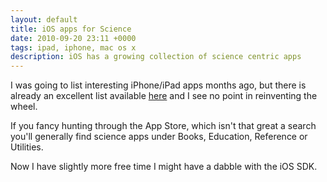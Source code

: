 ```yaml
---
layout: default
title: iOS apps for Science
date: 2010-09-20 23:11 +0000
tags: ipad, iphone, mac os x
description: iOS has a growing collection of science centric apps
---
```


I was going to list interesting iPhone/iPad apps months ago, but there
is already an excellent list
available [here](http://www.macinchem.org/mobilescience/) and
I see no point in reinventing the wheel.  
  
If you fancy hunting through the App Store, which isn't that great a
search you'll generally find science apps under Books, Education,
Reference or Utilities.  
  
Now I have slightly more free time I might have a dabble with the iOS
SDK.